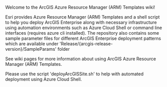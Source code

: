 Welcome to the ArcGIS Azure Resource Manager (ARM) Templates wiki!


Esri provides Azure Resource Manager (ARM) Templates and a shell script to help you deploy ArcGIS Enterprise along with necessary infrastructure using automation environments such as Azure Cloud Shell or command line interfaces (requires azure cli installed). The repository also contains some sample parameter files for different ArcGIS Enterprise deployment patterns which are available under 'Release/{arcgis-release-version}/SampleParams' folder

See wiki pages for more information about using ArcGIS Azure Resource Manager (ARM) Templates.

Please use the script 'deployArcGISSite.sh' to help with automated deployment using Azure Cloud Shell.
